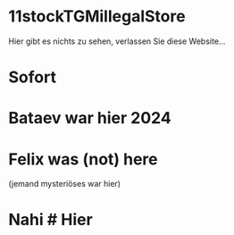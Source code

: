 # 11stockTGMillegalStore
Hier gibt es nichts zu sehen, verlassen Sie diese Website...
# Sofort
# Bataev war hier 2024
# Felix was (not) here
(jemand mysteriöses war hier)
# Nahi # Hier #

